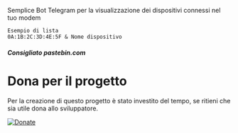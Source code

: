 Semplice Bot Telegram per la visualizzazione dei dispositivi connessi nel tuo modem

```
Esempio di lista
0A:1B:2C:3D:4E:5F & Nome dispositivo
```
##### Consigliato pastebin.com #####
# Dona per il progetto
Per la creazione di questo progetto è stato investito del tempo, se ritieni che sia utile dona allo sviluppatore.


[![Donate](https://img.shields.io/badge/Dona-PayPal-009cde.svg?style=flat-square)](https://www.paypal.me/fast0n/)
